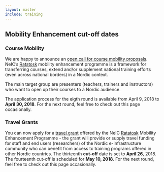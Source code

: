 ```yaml
---
layout: master
include: training
---
```


## Mobility Enhancement cut-off dates

### Course Mobility
We are happy to announce an [open call for course mobility proposals](/training/course-mobility). NeIC’s [Ratatosk](/ratatosk) mobility enhancement programme is a framework for transferring courses, extend and/or supplement national training efforts (even across national borders) in a Nordic context.

The main target group are presenters (teachers, trainers and instructors) who want to open up their courses to a Nordic audience.

The application process for the eigth round is available from April 9, 2018 to **April 30, 2018**. For the next round, feel free to check out this page occasionally.


### Travel Grants
You can now apply for a [travel grant](/training/travel-grant) offered by the NeIC [Ratatosk](/ratatosk) Mobility Enhancement Programme - the grant will provide or supply travel funding for staff and end users (researchers) of the Nordic e-infrastructure community who can benefit from access to training programs offered in other Nordic countries.
The thirteenth **cut-off** date is set to **April 26**, 2018. The fourteenth cut-off is scheduled for **May 10, 2018**. For the next round, feel free to check out this page occasionally.

